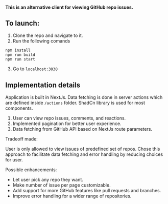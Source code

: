 #### This is an alternative client for viewing GitHub repo issues.

## To launch:

1. Clone the repo and navigate to it.
2. Run the following comands

```
npm install
npm run build
npm run start
```

3. Go to `localhost:3030`

## Implementation details

Application is built in NextJs. Data fetching is done in server actions which are defined inside `/actions` folder. ShadCn library is used for most components.

1. User can view repo issues, comments, and reactions.
2. Implemented pagination for better user experience.
3. Data fetching from GitHub API based on NextJs route parameters.

Tradeoff made:

User is only allowed to view issues of predefined set of repos. Chose this approach to facilitate data fetching and error handling by reducing choices for user.

Possible enhancements:

- Let user pick any repo they want.
- Make number of issue per page customizable.
- Add support for more GitHub features like pull requests and branches.
- Improve error handling for a wider range of repositories.

